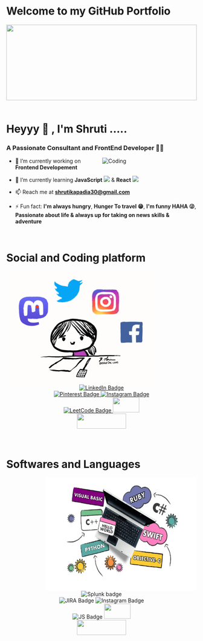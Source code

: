 <h1 align="left">Welcome to my GitHub Portfolio </h1>

<div id="header" align="left">
  <img src="https://github.com/Anmol-Baranwal/Cool-GIFs-For-GitHub/assets/74038190/80728820-e06b-4f96-9c9e-9df46f0cc0a5" width="100%" height="200">
</div>
<br>


<h1 align="left" >Heyyy  👋 , I'm Shruti ..... </h1>
<h3 align="left">A Passionate Consultant and FrontEnd Developer 👩‍💻</h3>

<img align="right" alt="Coding" width="250" src="https://user-images.githubusercontent.com/74038190/221352975-94759904-aa4c-4032-a8ab-b546efb9c478.gif">

- 🔭 I’m currently working on **Frontend Developement**

- 🌱 I’m currently learning **JavaScript** <img src="https://user-images.githubusercontent.com/74038190/212257454-16e3712e-945a-4ca2-b238-408ad0bf87e6.gif" width="20"> & **React** <img src="https://user-images.githubusercontent.com/74038190/212257467-871d32b7-e401-42e8-a166-fcfd7baa4c6b.gif" width="20"> 

- 📫 Reach me at **shrutikapadia30@gmail.com**

- ⚡ Fun fact: **I'm always hungry**, **Hunger To travel 😁**, **I'm funny HAHA 😜**, **Passionate about life & always up for taking on news skills & adventure**
<br>

<h1>Social and Coding platform</h1>

<div id="badges" align="left">
    <img align="left" width="400" height="300" src="https://github.com/shrutikapadia/shrutikapadia/blob/main/giphy.gif">
  <div align="center"> <a href="https://www.linkedin.com/in/shruti-kapadia-280592192/">
  <br>
  <br>
   <img width="150" height="40" src="https://img.shields.io/badge/LinkedIn-blue?style=for-the-badge&logo=linkedin&logoColor=white" alt="LinkedIn Badge"/>
  </a>
  <br>
  <a href="https://www.pinterest.ca/shrutikapadia30/">
    <img width="150" height="40" src="https://img.shields.io/badge/Pinterest-%23E60023.svg?&style=for-the badge&logo=Pinterest&logoColor=white" width="100" height="28" 
  alt="Pinterest Badge"/>
  </a>
  <a href="instagram">
    <img width="150" height="40" src="https://img.shields.io/badge/Instagram-E4405F?style=for-the-badge&logo=instagram&logoColor=white" alt="Instagram Badge"/>
  </a>
  <br>
  <a href="https://leetcode.com/shrutikapadia30/">
    <img width="150" height="40" src="https://img.shields.io/badge/-LeetCode-FFA116?style=for-the-badge&logo=LeetCode&logoColor=black" alt="LeetCode Badge"/>
  </a>
  <a href="Twitter">
    <img width="70" height="40" src="https://img.shields.io/badge/X-000000?style=for-the-badge&logo=x&logoColor=white alt="Twitter Badge"/>
  </a>
  <br>
  <a href="Twitter">
    <img width="130" height="40"src="https://img.shields.io/badge/Quora-%23B92B27.svg?&style=for-the-badge&logo=Quora&logoColor=white alt="Twitter Badge"/>
  </a>
  <br>
  </div>
</div>
<br>
<br>

<h1 align="left">Softwares and Languages</h1>

<div id="badges" align="left">
<img align="right" width="400" height="300" src="https://github.com/shrutikapadia/shrutikapadia/blob/main/learn-c-language-basic-to-advanced-level.png">
<div align="center">  
<br>
<img width="150" height="40" src="https://img.shields.io/badge/Splunk-000000?style=for-the-badge&logo=Splunk&logoColor=white" alt="Splunk badge"/>
<br>
<img width="150" height="40" src="https://img.shields.io/badge/Jira-0052CC?style=for-the-badge&logo=Jira&logoColor=white" width="100" height="28" alt="JIRA Badge"/>
<img width="150" height="40" src="https://img.shields.io/badge/Bitbucket-0747a6?style=for-the-badge&logo=bitbucket&logoColor=white" alt="Instagram Badge"/>
<br>
<img width="150" height="40" src="https://img.shields.io/badge/JavaScript-323330?style=for-the-badge&logo=javascript&logoColor=F7DF1E" alt="JS Badge"/>
<img width="70" height="40" src="https://img.shields.io/badge/C-00599C?style=for-the-badge&logo=c&logoColor=white alt="C Badge"/>
<br>
<img width="130" height="40" src="https://img.shields.io/badge/Python-FFD43B?style=for-the-badge&logo=python&logoColor=blue alt="Twitter Badge"/>
<br>
</div>
</div>
